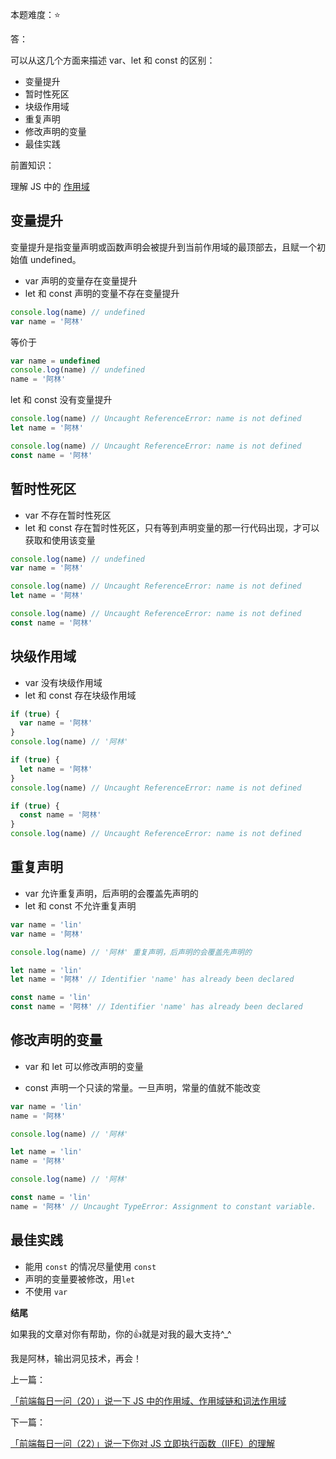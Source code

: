 本题难度：⭐ 

答：

可以从这几个方面来描述 var、let 和 const 的区别：

-   变量提升
-   暂时性死区
-   块级作用域
-   重复声明
-   修改声明的变量
-   最佳实践

前置知识：

理解 JS 中的 [作用域](https://juejin.cn/post/7075472985762725902)

## 变量提升

变量提升是指变量声明或函数声明会被提升到当前作用域的最顶部去，且赋一个初始值 undefined。

- var 声明的变量存在变量提升
- let 和 const 声明的变量不存在变量提升

```js
console.log(name) // undefined
var name = '阿林'
```
等价于
```js
var name = undefined
console.log(name) // undefined
name = '阿林'
```
let 和 const 没有变量提升

```js
console.log(name) // Uncaught ReferenceError: name is not defined
let name = '阿林'
```
```js
console.log(name) // Uncaught ReferenceError: name is not defined
const name = '阿林'
```
## 暂时性死区
- var 不存在暂时性死区
- let 和 const 存在暂时性死区，只有等到声明变量的那一行代码出现，才可以获取和使用该变量

```js
console.log(name) // undefined
var name = '阿林'
```
```js
console.log(name) // Uncaught ReferenceError: name is not defined
let name = '阿林'
```
```js
console.log(name) // Uncaught ReferenceError: name is not defined
const name = '阿林'
```
## 块级作用域

- var 没有块级作用域
- let 和 const 存在块级作用域

```js
if (true) {
  var name = '阿林'
}
console.log(name) // '阿林'
```
```js
if (true) {
  let name = '阿林'
}
console.log(name) // Uncaught ReferenceError: name is not defined
```
```js
if (true) {
  const name = '阿林'
}
console.log(name) // Uncaught ReferenceError: name is not defined
```
## 重复声明

- var 允许重复声明，后声明的会覆盖先声明的
- let 和 const 不允许重复声明

```js
var name = 'lin'
var name = '阿林'

console.log(name) // '阿林' 重复声明，后声明的会覆盖先声明的
```
```js
let name = 'lin'
let name = '阿林' // Identifier 'name' has already been declared
```
```js
const name = 'lin'
const name = '阿林' // Identifier 'name' has already been declared
```
## 修改声明的变量
- var 和 let 可以修改声明的变量

- const 声明一个只读的常量。一旦声明，常量的值就不能改变

```js
var name = 'lin'
name = '阿林'

console.log(name) // '阿林'
```
```js
let name = 'lin'
name = '阿林'

console.log(name) // '阿林'
```
```js
const name = 'lin'
name = '阿林' // Uncaught TypeError: Assignment to constant variable.
```

## 最佳实践

- 能用 `const` 的情况尽量使用 `const`
- 声明的变量要被修改，用`let`
- 不使用 `var`

**结尾**

如果我的文章对你有帮助，你的👍就是对我的最大支持^_^

我是阿林，输出洞见技术，再会！

上一篇：

[「前端每日一问（20）」说一下 JS 中的作用域、作用域链和词法作用域](https://github.com/wlllyfor/question-everyday/blob/main/JS/20.%E8%AF%B4%E4%B8%80%E4%B8%8B%20JS%20%E4%B8%AD%E7%9A%84%E4%BD%9C%E7%94%A8%E5%9F%9F%E3%80%81%E4%BD%9C%E7%94%A8%E5%9F%9F%E9%93%BE%E5%92%8C%E8%AF%8D%E6%B3%95%E4%BD%9C%E7%94%A8%E5%9F%9F.md)

下一篇：

[「前端每日一问（22）」说一下你对 JS 立即执行函数（IIFE）的理解](https://github.com/wlllyfor/question-everyday/blob/main/JS/22.%E8%AF%B4%E4%B8%80%E4%B8%8B%E4%BD%A0%E5%AF%B9%20JS%20%20%E7%AB%8B%E5%8D%B3%E6%89%A7%E8%A1%8C%E5%87%BD%E6%95%B0%EF%BC%88IIFE%EF%BC%89%E7%9A%84%E7%90%86%E8%A7%A3.md)